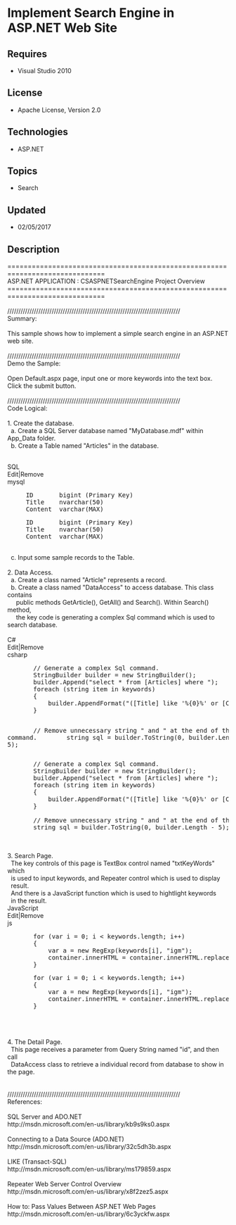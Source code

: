 # Implement Search Engine in ASP.NET Web Site
## Requires
- Visual Studio 2010
## License
- Apache License, Version 2.0
## Technologies
- ASP.NET
## Topics
- Search
## Updated
- 02/05/2017
## Description

<p>==============================================================================<br>
ASP.NET APPLICATION : CSASPNETSearchEngine Project Overview<br>
==============================================================================<br>
<br>
//////////////////////////////////////////////////////////////////////////////<br>
Summary:<br>
<br>
This sample shows how to implement a simple search engine in an ASP.NET web site.<br>
<br>
//////////////////////////////////////////////////////////////////////////////<br>
Demo the Sample:<br>
<br>
Open Default.aspx page, input one or more keywords into the text box. <br>
Click the submit button.<br>
<br>
//////////////////////////////////////////////////////////////////////////////<br>
Code Logical:<br>
<br>
1. Create the database.<br>
&nbsp; a. Create a SQL Server database named &quot;MyDatabase.mdf&quot; within App_Data folder.<br>
&nbsp; b. Create a Table named &quot;Articles&quot; in the database.<br>
<br>
</p>
<div class="scriptcode">
<div class="pluginEditHolder" pluginCommand="mceScriptCode">
<div class="title"><span>SQL</span></div>
<div class="pluginLinkHolder"><span class="pluginEditHolderLink">Edit</span>|<span class="pluginRemoveHolderLink">Remove</span></div>
<span class="hidden">mysql</span>
<pre class="hidden">&nbsp; &nbsp; &nbsp;ID &nbsp; &nbsp; &nbsp; bigint (Primary Key)
&nbsp; &nbsp; &nbsp;Title &nbsp; &nbsp;nvarchar(50)
&nbsp; &nbsp; &nbsp;Content &nbsp;varchar(MAX)</pre>
<div class="preview">
<pre class="mysql">&nbsp;&nbsp;&nbsp;&nbsp;&nbsp;<span class="sql__id">ID</span>&nbsp;&nbsp;&nbsp;&nbsp;&nbsp;&nbsp;&nbsp;<span class="sql__keyword">bigint</span>&nbsp;(<span class="sql__keyword">Primary</span>&nbsp;<span class="sql__keyword">Key</span>)&nbsp;
&nbsp;&nbsp;&nbsp;&nbsp;&nbsp;<span class="sql__id">Title</span>&nbsp;&nbsp;&nbsp;&nbsp;<span class="sql__keyword">nvarchar</span>(<span class="sql__number">50</span>)&nbsp;
&nbsp;&nbsp;&nbsp;&nbsp;&nbsp;<span class="sql__id">Content</span>&nbsp;&nbsp;<span class="sql__keyword">varchar</span>(<span class="sql__id">MAX</span>)</pre>
</div>
</div>
</div>
<div class="endscriptcode">&nbsp; <br>
&nbsp; c. Input some sample records to the Table.<br>
<br>
2. Data Access.<br>
&nbsp; a. Create a class named &quot;Article&quot; represents a record.<br>
&nbsp; b. Create a class named &quot;DataAccess&quot; to access database. This class contains
<br>
&nbsp; &nbsp; &nbsp;public methods GetArticle(), GetAll() and Search(). Within Search() method,<br>
&nbsp; &nbsp; &nbsp;the key code is generating a complex Sql command which is used to search database.<br>
<br>
<div class="scriptcode">
<div class="pluginEditHolder" pluginCommand="mceScriptCode">
<div class="title"><span>C#</span></div>
<div class="pluginLinkHolder"><span class="pluginEditHolderLink">Edit</span>|<span class="pluginRemoveHolderLink">Remove</span></div>
<span class="hidden">csharp</span>
<pre class="hidden">&nbsp; &nbsp; &nbsp; &nbsp;// Generate a complex Sql command.
&nbsp; &nbsp; &nbsp; &nbsp;StringBuilder builder = new StringBuilder();
&nbsp; &nbsp; &nbsp; &nbsp;builder.Append(&quot;select * from [Articles] where &quot;);
&nbsp; &nbsp; &nbsp; &nbsp;foreach (string item in keywords)
&nbsp; &nbsp; &nbsp; &nbsp;{
&nbsp; &nbsp; &nbsp; &nbsp; &nbsp; &nbsp;builder.AppendFormat(&quot;([Title] like '%{0}%' or [Content] like '%{0}%') and &quot;, item);
&nbsp; &nbsp; &nbsp; &nbsp;}

&nbsp; &nbsp; &nbsp; &nbsp;// Remove unnecessary string &quot; and &quot; at the end of the command.
&nbsp; &nbsp; &nbsp; &nbsp;string sql = builder.ToString(0, builder.Length - 5);</pre>
<div class="preview">
<pre class="csharp">&nbsp;&nbsp;&nbsp;&nbsp;&nbsp;&nbsp;&nbsp;<span class="cs__com">//&nbsp;Generate&nbsp;a&nbsp;complex&nbsp;Sql&nbsp;command.</span>&nbsp;
&nbsp;&nbsp;&nbsp;&nbsp;&nbsp;&nbsp;&nbsp;StringBuilder&nbsp;builder&nbsp;=&nbsp;<span class="cs__keyword">new</span>&nbsp;StringBuilder();&nbsp;
&nbsp;&nbsp;&nbsp;&nbsp;&nbsp;&nbsp;&nbsp;builder.Append(<span class="cs__string">&quot;select&nbsp;*&nbsp;from&nbsp;[Articles]&nbsp;where&nbsp;&quot;</span>);&nbsp;
&nbsp;&nbsp;&nbsp;&nbsp;&nbsp;&nbsp;&nbsp;<span class="cs__keyword">foreach</span>&nbsp;(<span class="cs__keyword">string</span>&nbsp;item&nbsp;<span class="cs__keyword">in</span>&nbsp;keywords)&nbsp;
&nbsp;&nbsp;&nbsp;&nbsp;&nbsp;&nbsp;&nbsp;{&nbsp;
&nbsp;&nbsp;&nbsp;&nbsp;&nbsp;&nbsp;&nbsp;&nbsp;&nbsp;&nbsp;&nbsp;builder.AppendFormat(<span class="cs__string">&quot;([Title]&nbsp;like&nbsp;'%{0}%'&nbsp;or&nbsp;[Content]&nbsp;like&nbsp;'%{0}%')&nbsp;and&nbsp;&quot;</span>,&nbsp;item);&nbsp;
&nbsp;&nbsp;&nbsp;&nbsp;&nbsp;&nbsp;&nbsp;}&nbsp;
&nbsp;
&nbsp;&nbsp;&nbsp;&nbsp;&nbsp;&nbsp;&nbsp;<span class="cs__com">//&nbsp;Remove&nbsp;unnecessary&nbsp;string&nbsp;&quot;&nbsp;and&nbsp;&quot;&nbsp;at&nbsp;the&nbsp;end&nbsp;of&nbsp;the&nbsp;command.</span>&nbsp;
&nbsp;&nbsp;&nbsp;&nbsp;&nbsp;&nbsp;&nbsp;<span class="cs__keyword">string</span>&nbsp;sql&nbsp;=&nbsp;builder.ToString(<span class="cs__number">0</span>,&nbsp;builder.Length&nbsp;-&nbsp;<span class="cs__number">5</span>);</pre>
</div>
</div>
</div>
<div class="endscriptcode">&nbsp;</div>
<br>
3. Search Page.<br>
&nbsp; The key controls of this page is TextBox control named &quot;txtKeyWords&quot; which
<br>
&nbsp; is used to input keywords, and Repeater control which is used to display<br>
&nbsp; result.<br>
&nbsp; And there is a JavaScript function which is used to hightlight keywords<br>
&nbsp; in the result.<br>
<div class="scriptcode">
<div class="pluginEditHolder" pluginCommand="mceScriptCode">
<div class="title"><span>JavaScript</span></div>
<div class="pluginLinkHolder"><span class="pluginEditHolderLink">Edit</span>|<span class="pluginRemoveHolderLink">Remove</span></div>
<span class="hidden">js</span>
<pre class="hidden">&nbsp; &nbsp; &nbsp; &nbsp;for (var i = 0; i &lt; keywords.length; i&#43;&#43;)
&nbsp; &nbsp; &nbsp; &nbsp;{
&nbsp; &nbsp; &nbsp; &nbsp; &nbsp; &nbsp;var a = new RegExp(keywords[i], &quot;igm&quot;);
&nbsp; &nbsp; &nbsp; &nbsp; &nbsp; &nbsp;container.innerHTML = container.innerHTML.replace(a, &quot;$0&quot;);
&nbsp; &nbsp; &nbsp; &nbsp;}</pre>
<div class="preview">
<pre class="js">&nbsp;&nbsp;&nbsp;&nbsp;&nbsp;&nbsp;&nbsp;<span class="js__statement">for</span>&nbsp;(<span class="js__statement">var</span>&nbsp;i&nbsp;=&nbsp;<span class="js__num">0</span>;&nbsp;i&nbsp;&lt;&nbsp;keywords.length;&nbsp;i&#43;&#43;)&nbsp;
&nbsp;&nbsp;&nbsp;&nbsp;&nbsp;&nbsp;&nbsp;<span class="js__brace">{</span>&nbsp;
&nbsp;&nbsp;&nbsp;&nbsp;&nbsp;&nbsp;&nbsp;&nbsp;&nbsp;&nbsp;&nbsp;<span class="js__statement">var</span>&nbsp;a&nbsp;=&nbsp;<span class="js__operator">new</span>&nbsp;<span class="js__object">RegExp</span>(keywords[i],&nbsp;<span class="js__string">&quot;igm&quot;</span>);&nbsp;
&nbsp;&nbsp;&nbsp;&nbsp;&nbsp;&nbsp;&nbsp;&nbsp;&nbsp;&nbsp;&nbsp;container.innerHTML&nbsp;=&nbsp;container.innerHTML.replace(a,&nbsp;<span class="js__string">&quot;$0&quot;</span>);&nbsp;
&nbsp;&nbsp;&nbsp;&nbsp;&nbsp;&nbsp;&nbsp;<span class="js__brace">}</span></pre>
</div>
</div>
</div>
<div class="endscriptcode">&nbsp;</div>
<br>
<br>
4. The Detail Page.<br>
&nbsp; This page receives a parameter from Query String named &quot;id&quot;, and then call
<br>
&nbsp; DataAccess class to retrieve a individual record from database to show in the page.<br>
&nbsp; <br>
<br>
//////////////////////////////////////////////////////////////////////////////<br>
References:<br>
<br>
SQL Server and ADO.NET<br>
http://msdn.microsoft.com/en-us/library/kb9s9ks0.aspx<br>
<br>
Connecting to a Data Source (ADO.NET)<br>
http://msdn.microsoft.com/en-us/library/32c5dh3b.aspx<br>
<br>
LIKE (Transact-SQL)<br>
http://msdn.microsoft.com/en-us/library/ms179859.aspx<br>
<br>
Repeater Web Server Control Overview<br>
http://msdn.microsoft.com/en-us/library/x8f2zez5.aspx<br>
<br>
How to: Pass Values Between ASP.NET Web Pages<br>
http://msdn.microsoft.com/en-us/library/6c3yckfw.aspx</div>
<p>&nbsp;</p>
